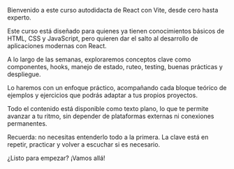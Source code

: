 Bienvenido a este curso autodidacta de React con Vite, desde cero hasta experto.

Este curso está diseñado para quienes ya tienen conocimientos básicos de HTML, CSS y JavaScript, pero quieren dar el salto al desarrollo de aplicaciones modernas con React.

A lo largo de las semanas, exploraremos conceptos clave como componentes, hooks, manejo de estado, ruteo, testing, buenas prácticas y despliegue.

Lo haremos con un enfoque práctico, acompañando cada bloque teórico de ejemplos y ejercicios que podrás adaptar a tus propios proyectos.

Todo el contenido está disponible como texto plano, lo que te permite avanzar a tu ritmo, sin depender de plataformas externas ni conexiones permanentes.

Recuerda: no necesitas entenderlo todo a la primera. La clave está en repetir, practicar y volver a escuchar si es necesario.

¿Listo para empezar? ¡Vamos allá!